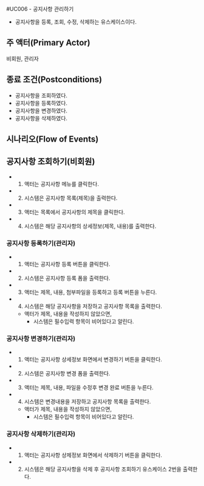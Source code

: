 #UC006 - 공지사항 관리하기
- 공지사항을 등록, 조회, 수정, 삭제하는 유스케이스이다.

## 주 액터(Primary Actor)
비회원, 관리자

## 종료 조건(Postconditions)
- 공지사항을 조회하였다.
- 공지사항을 등록하였다.
- 공지사항을 변경하였다.
- 공지사항을 삭제하였다.

## 시나리오(Flow of Events)

## 공지사항 조회하기(비회원)
- 1. 액터는 공지사항 메뉴를 클릭한다.
- 2. 시스템은 공지사항 목록(제목)을 출력한다.
- 3. 액터는 목록에서 공지사항의 제목을 클릭한다.
- 4. 시스템은 해당 공지사항의 상세정보(제목, 내용)를 출력한다.

### 공지사항 등록하기(관리자)
- 1. 액터는 공지사항 등록 버튼을 클릭한다.
- 2. 시스템은 공지사항 등록 폼을 출력한다.
- 3. 액터는 제목, 내용, 첨부파일을 등록하고 등록 버튼을 누른다.
- 4. 시스템은 해당 공지사항을 저장하고 공지사항 목록을 출력한다.
    - 액터가 제목, 내용을 작성하지 않았으면,
        - 시스템은 필수입력 항목이 비어있다고 알린다.

### 공지사항 변경하기(관리자)
- 1. 액터는 공지사항 상세정보 화면에서 변경하기 버튼을 클릭한다.
- 2. 시스템은 공지사항 변경 폼을 출력한다.
- 3. 액터는 제목, 내용, 파일을 수정후 변경 완료 버튼을 누른다.
- 4. 시스템은 변경내용을 저장하고 공지사항 목록을 출력한다.
    - 액터가 제목, 내용을 작성하지 않았으면,
        - 시스템은 필수입력 항목이 비어있다고 알린다.

### 공지사항 삭제하기(관리자)
- 1. 액터는 공지사항 상제정보 화면에서 삭제하기 버튼을 클릭한다.
- 2. 시스템은 해당 공지사항을 삭제 후 공지사항 조회하기 유스케이스 2번을 출력한다.
